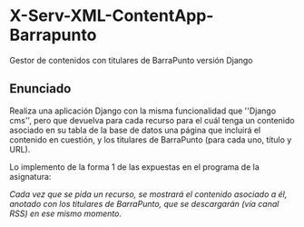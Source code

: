 # X-Serv-XML-ContentApp-Barrapunto
Gestor de contenidos con titulares de BarraPunto versión Django

## Enunciado

Realiza una aplicación Django con la misma funcionalidad que ''Django cms'', pero que devuelva para cada recurso para el cuál tenga un contenido asociado en su tabla de la base de datos una página que incluirá el contenido en cuestión, y los titulares de BarraPunto (para cada uno, título y URL).

Lo implemento de la forma 1 de las expuestas en el programa de la asignatura:

   *Cada vez que se pida un recurso, se mostrará el contenido asociado a él, anotado con los titulares de BarraPunto, que se descargarán (vía canal RSS) en ese mismo momento.*
